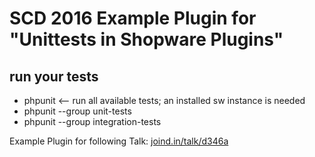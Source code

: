 # SCD 2016 Example Plugin for "Unittests in Shopware Plugins"
## run your tests
* phpunit <-- run all available tests; an installed sw instance is needed
* phpunit --group unit-tests
* phpunit --group integration-tests
 
Example Plugin for following Talk: [joind.in/talk/d346a](https://joind.in/talk/d346a) 
